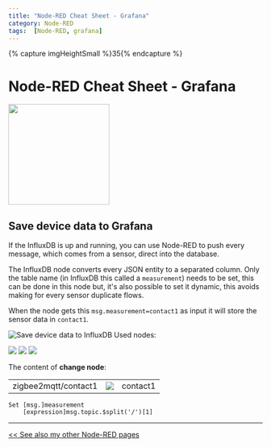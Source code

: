 ```yaml
---
title: "Node-RED Cheat Sheet - Grafana"
category: Node-RED
tags:  [Node-RED, grafana]
---
```

{% capture imgHeightSmall %}35{% endcapture %}
# Node-RED Cheat Sheet - Grafana


<img src="../esphome/orcon_images/grafana_shower_humidity.jpg" height="200px">

## Save device data to Grafana
If the InfluxDB is up and running, you can use Node-RED to push every message, which comes from a sensor, direct into the database.

The InfluxDB node converts every JSON entity to a separated column.
Only the table name (in InfluxDB this called a `measurement`) needs to be set, this can be done in this node but, it's also possible to set it dynamic, this avoids making for every sensor duplicate flows. 

When the node gets this `msg.measurement=contact1` as input it will store the sensor data in `contact1`.

![Save device data to InfluxDB](images/save_to_grafana.png)
Used nodes:

<img src="images/nodes/node_mqtt_in.png" height="{{imgHeightSmall}}px">
<img src="images/nodes/node_change.png" height="{{imgHeightSmall}}px">
<img src="images/nodes/node_influxdb_in.png" height="{{imgHeightSmall}}px">

The content of **change node**:

<div class="nodered">

|                      |                                                                   |          |
|:---------------------|-------------------------------------------------------------------|---------:|
| zigbee2mqtt/contact1 | <img src="images/nodes/node_change.png" height="{{imgHeight}}px"> | contact1 |

</div>

```
Set [msg.]measurement
    [expression]msg.topic.$split('/')[1]
```



---
[<< See also my other Node-RED pages](index)

